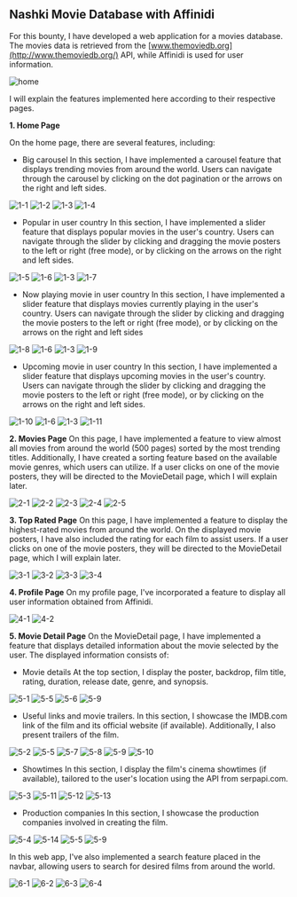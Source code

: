 

## Nashki Movie Database with Affinidi

For this bounty, I have developed a web application for a movies database. The movies data is retrieved from the [www.themoviedb.org](http://www.themoviedb.org/) API, while Affinidi is used for user information.

![home](https://github.com/ikhsandadan/nashki-movie-db/assets/116878888/0d8df05a-bdda-4f91-b8ed-689dec18da87)

I will explain the features implemented here according to their respective pages.

  **1. Home Page**
  
  On the home page, there are several features, including:
  

 - Big carousel
 In this section, I have implemented a carousel feature that displays trending movies from around the world. Users can navigate through the carousel by clicking on the dot pagination or the arrows on the right and left sides.
 
 ![1-1](https://github.com/ikhsandadan/nashki-movie-db/assets/116878888/d651242c-3749-4ee6-a2a0-be7717aa6f22)
 ![1-2](https://github.com/ikhsandadan/nashki-movie-db/assets/116878888/30beeca7-8f5f-4251-966a-41e4adb25771)
 ![1-3](https://github.com/ikhsandadan/nashki-movie-db/assets/116878888/6946a101-f29e-465e-a3a7-73019c44dcc6)
 ![1-4](https://github.com/ikhsandadan/nashki-movie-db/assets/116878888/1b5f1694-d9d6-4b88-a300-6d0aabdb1b28)


 - Popular in user country
 In this section, I have implemented a slider feature that displays popular movies in the user's country. Users can navigate through the slider by clicking and dragging the movie posters to the left or right (free mode), or by clicking on the arrows on the right and left sides.
 
 ![1-5](https://github.com/ikhsandadan/nashki-movie-db/assets/116878888/f8c561ec-881f-4081-8c14-2f3793c9ca1f)
 ![1-6](https://github.com/ikhsandadan/nashki-movie-db/assets/116878888/0e4d7c73-7f78-4e41-8d76-1dd73d5a815b)
 ![1-3](https://github.com/ikhsandadan/nashki-movie-db/assets/116878888/0d2572b2-c326-421b-9080-2dfa884cd639)
 ![1-7](https://github.com/ikhsandadan/nashki-movie-db/assets/116878888/4b714d48-2e78-44c6-b538-303e18c89db0)

 
 - Now playing movie in user country
 In this section, I have implemented a slider feature that displays movies currently playing in the user's country. Users can navigate through the slider by clicking and dragging the movie posters to the left or right (free mode), or by clicking on the arrows on the right and left sides
 
 ![1-8](https://github.com/ikhsandadan/nashki-movie-db/assets/116878888/ecdc311c-90a6-4b89-8b04-a1b4c5a2fb4a)
 ![1-6](https://github.com/ikhsandadan/nashki-movie-db/assets/116878888/cc4046f5-4b63-4532-a516-1336ffc332f1)
 ![1-3](https://github.com/ikhsandadan/nashki-movie-db/assets/116878888/5bf449a3-beab-4c6b-b783-6bebf0d4d49c)
 ![1-9](https://github.com/ikhsandadan/nashki-movie-db/assets/116878888/75b5421b-8c1d-464d-965c-7ab8b20a88e6)


 - Upcoming movie in user country
 In this section, I have implemented a slider feature that displays upcoming movies in the user's country. Users can navigate through the slider by clicking and dragging the movie posters to the left or right (free mode), or by clicking on the arrows on the right and left sides.

![1-10](https://github.com/ikhsandadan/nashki-movie-db/assets/116878888/6623fb5b-5ac1-4e25-b5a4-65ce146626c5)
![1-6](https://github.com/ikhsandadan/nashki-movie-db/assets/116878888/3e999880-5cc2-4f53-b445-f543e4bae66f)
![1-3](https://github.com/ikhsandadan/nashki-movie-db/assets/116878888/c2ee6a5e-8200-4c9e-a49d-811c8f89f884)
![1-11](https://github.com/ikhsandadan/nashki-movie-db/assets/116878888/6169389a-8db5-4972-a887-8e89611e60ca)


**2. Movies Page**
On this page, I have implemented a feature to view almost all movies from around the world (500 pages) sorted by the most trending titles. Additionally, I have created a sorting feature based on the available movie genres, which users can utilize. If a user clicks on one of the movie posters, they will be directed to the MovieDetail page, which I will explain later.

![2-1](https://github.com/ikhsandadan/nashki-movie-db/assets/116878888/f2db3c2f-27e6-4102-bb30-607c112c6289)
![2-2](https://github.com/ikhsandadan/nashki-movie-db/assets/116878888/ddfbc10a-27d9-478a-8a19-eb381c8a0e87)
![2-3](https://github.com/ikhsandadan/nashki-movie-db/assets/116878888/54794265-932b-462d-b1a9-44fd1af69ab7)
![2-4](https://github.com/ikhsandadan/nashki-movie-db/assets/116878888/0f5b5822-e2fa-4970-81b4-967cc28dcbad)
![2-5](https://github.com/ikhsandadan/nashki-movie-db/assets/116878888/bd1e4c93-496c-4840-b4de-7e9f81f6c2be)


**3. Top Rated Page**
On this page, I have implemented a feature to display the highest-rated movies from around the world. On the displayed movie posters, I have also included the rating for each film to assist users. If a user clicks on one of the movie posters, they will be directed to the MovieDetail page, which I will explain later.

![3-1](https://github.com/ikhsandadan/nashki-movie-db/assets/116878888/0fa1ef84-fa2d-4a6b-9a07-d0946cc4229a)
![3-2](https://github.com/ikhsandadan/nashki-movie-db/assets/116878888/166d2b93-2487-49b7-80f5-4d0bbae9630b)
![3-3](https://github.com/ikhsandadan/nashki-movie-db/assets/116878888/3d7925aa-04be-498f-80cc-f1ad833fbc2e)
![3-4](https://github.com/ikhsandadan/nashki-movie-db/assets/116878888/97147b37-b3ce-4f43-a8f2-b8e44aa0690d)


**4. Profile Page**
On my profile page, I've incorporated a feature to display all user information obtained from Affinidi.

![4-1](https://github.com/ikhsandadan/nashki-movie-db/assets/116878888/940da26e-925b-4612-aa31-15a24e219f7d)
![4-2](https://github.com/ikhsandadan/nashki-movie-db/assets/116878888/e674e73c-1836-42d9-84b3-c2cdead1a2b3)


**5. Movie Detail Page**
On the MovieDetail page, I have implemented a feature that displays detailed information about the movie selected by the user. The displayed information consists of:

 - Movie details
 At the top section, I display the poster, backdrop, film title, rating, duration, release date, genre, and synopsis.
 
 ![5-1](https://github.com/ikhsandadan/nashki-movie-db/assets/116878888/899e3c62-0c37-4e2a-a857-392255f1818e)
 ![5-5](https://github.com/ikhsandadan/nashki-movie-db/assets/116878888/bc7b4e4c-feba-4578-9834-ffa377d3237c)
 ![5-6](https://github.com/ikhsandadan/nashki-movie-db/assets/116878888/4eb40baf-badf-40b2-adca-cede10e3059f)
 ![5-9](https://github.com/ikhsandadan/nashki-movie-db/assets/116878888/467939b4-7a66-46a4-86d0-efa9fcd02e5d)

 
 - Useful links and movie trailers.
 In this section, I showcase the IMDB.com link of the film and its official website (if available). Additionally, I also present trailers of the film.
 
 ![5-2](https://github.com/ikhsandadan/nashki-movie-db/assets/116878888/dbe08d2f-b02c-436e-8f6a-efff89ee9f81)
 ![5-5](https://github.com/ikhsandadan/nashki-movie-db/assets/116878888/e0e5a70e-dbec-4098-bb1c-3af2c7d3a022)
 ![5-7](https://github.com/ikhsandadan/nashki-movie-db/assets/116878888/98111c08-47bb-413f-ad83-3fa7b00ef2bf)
 ![5-8](https://github.com/ikhsandadan/nashki-movie-db/assets/116878888/63e2a771-7f4a-49e0-b06d-98c2f5c1880a)
 ![5-9](https://github.com/ikhsandadan/nashki-movie-db/assets/116878888/2142326e-f769-43be-9f2d-db1463c68a53)
 ![5-10](https://github.com/ikhsandadan/nashki-movie-db/assets/116878888/5ecb51b5-bb61-40bd-b5c8-9c7c34eacc91)

 
 - Showtimes
 In this section, I display the film's cinema showtimes (if available), tailored to the user's location using the API from serpapi.com.
 
 ![5-3](https://github.com/ikhsandadan/nashki-movie-db/assets/116878888/e842c018-7d2c-4eab-9a93-2b077e43ab33)
 ![5-11](https://github.com/ikhsandadan/nashki-movie-db/assets/116878888/99fca528-29f5-41a4-8707-5520507f072c)
 ![5-12](https://github.com/ikhsandadan/nashki-movie-db/assets/116878888/3e7c4ae1-43f4-4a5a-b2d4-c46e52c5e73a)
 ![5-13](https://github.com/ikhsandadan/nashki-movie-db/assets/116878888/b9795b5b-bb86-41a8-a03a-5a9d915f2249)

 
 - Production companies
 In this section, I showcase the production companies involved in creating the film.
 
 ![5-4](https://github.com/ikhsandadan/nashki-movie-db/assets/116878888/01e83a29-073a-4674-92fd-6df373da00e1)
 ![5-14](https://github.com/ikhsandadan/nashki-movie-db/assets/116878888/8a9580c8-c65b-4c95-86c7-d884b4797f60)
 ![5-5](https://github.com/ikhsandadan/nashki-movie-db/assets/116878888/a56ee452-741e-4761-be24-136786b43b75)
 ![5-9](https://github.com/ikhsandadan/nashki-movie-db/assets/116878888/4b08f837-cfb9-48ad-9438-078d877acead)


In this web app, I've also implemented a search feature placed in the navbar, allowing users to search for desired films from around the world.

![6-1](https://github.com/ikhsandadan/nashki-movie-db/assets/116878888/e86b4d35-706f-468f-9e0c-9b226dddfae2)
![6-2](https://github.com/ikhsandadan/nashki-movie-db/assets/116878888/1614f6fb-21dd-4dbf-a35e-fe239a9ed5c4)
![6-3](https://github.com/ikhsandadan/nashki-movie-db/assets/116878888/62275350-78c3-476f-a013-ed012e28cf3d)
![6-4](https://github.com/ikhsandadan/nashki-movie-db/assets/116878888/7d8b7e08-2fd3-48d1-9725-893b9de00f1c)
